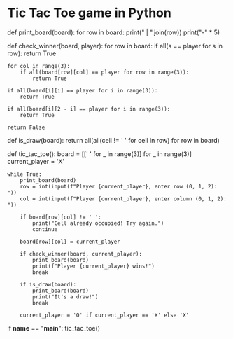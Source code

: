 # Tic Tac Toe game in Python

def print_board(board):
    for row in board:
        print(" | ".join(row))
        print("-" * 5)

def check_winner(board, player):
    for row in board:
        if all(s == player for s in row):
            return True
    
    for col in range(3):
        if all(board[row][col] == player for row in range(3)):
            return True

    if all(board[i][i] == player for i in range(3)):
        return True
    
    if all(board[i][2 - i] == player for i in range(3)):
        return True
    
    return False

def is_draw(board):
    return all(all(cell != ' ' for cell in row) for row in board)

def tic_tac_toe():
    board = [[' ' for _ in range(3)] for _ in range(3)]
    current_player = 'X'
    
    while True:
        print_board(board)
        row = int(input(f"Player {current_player}, enter row (0, 1, 2): "))
        col = int(input(f"Player {current_player}, enter column (0, 1, 2): "))
        
        if board[row][col] != ' ':
            print("Cell already occupied! Try again.")
            continue
        
        board[row][col] = current_player
        
        if check_winner(board, current_player):
            print_board(board)
            print(f"Player {current_player} wins!")
            break
        
        if is_draw(board):
            print_board(board)
            print("It's a draw!")
            break
        
        current_player = 'O' if current_player == 'X' else 'X'

if __name__ == "__main__":
    tic_tac_toe()
